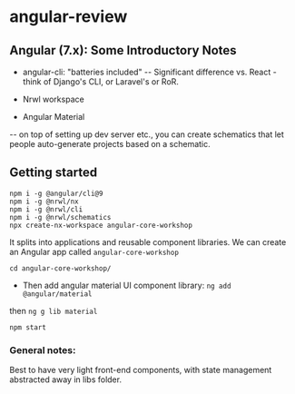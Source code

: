 # angular-review

## Angular (7.x): Some Introductory Notes

- angular-cli: "batteries included"
  -- Significant difference vs. React - think of Django's CLI, or Laravel's or RoR.

- Nrwl workspace
- Angular Material

-- on top of setting up dev server etc., you can create schematics that let people auto-generate projects based on a schematic.

## Getting started

```
npm i -g @angular/cli@9
npm i -g @nrwl/nx
npm i -g @nrwl/cli
npm i -g @nrwl/schematics
npx create-nx-workspace angular-core-workshop
```

It splits into applications and reusable component libraries. We can create an Angular app called `angular-core-workshop`

`cd angular-core-workshop/`

- Then add angular material UI component library:
  `ng add @angular/material`

then `ng g lib material`

`npm start`

### General notes:

Best to have very light front-end components, with state management abstracted away in libs folder.
